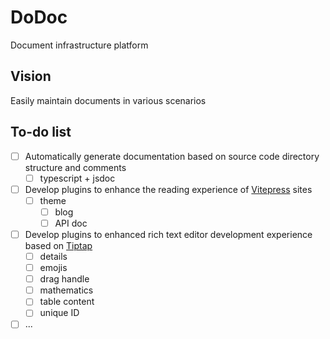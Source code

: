 # DoDoc

Document infrastructure platform

## Vision

Easily maintain documents in various scenarios

## To-do list

- [ ] Automatically generate documentation based on source code directory structure and comments
  - [ ] typescript + jsdoc
- [ ] Develop plugins to enhance the reading experience of [Vitepress](https://vitepress.dev/) sites
  - [ ] theme
    - [ ] blog
    - [ ] API doc
- [ ] Develop plugins to enhanced rich text editor development experience based on [Tiptap](https://tiptap.dev/docs/editor/)
  - [ ] details
  - [ ] emojis
  - [ ] drag handle
  - [ ] mathematics
  - [ ] table content
  - [ ] unique ID
- [ ] ...